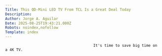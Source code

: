 ```yaml
---
Title: This QD-Mini LED TV From TCL Is a Great Deal Today
Description: 
Author: Jorge A. Aguilar
Date: 2025-08-25T19:43:21.000Z
Robots: noindex,nofollow
Template: index
---
```


                                            It's time to save big time on a 4K TV.
                                        